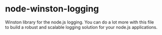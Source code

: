 # node-winston-logging
Winston library for the node.js logging. You can do a lot more with this file to build a robust and scalable logging solution for your node.js applications.
